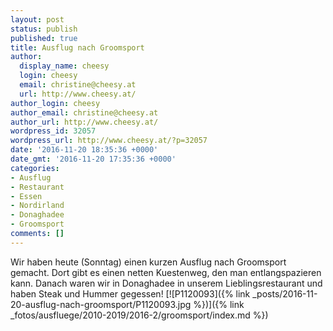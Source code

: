 ```yaml
---
layout: post
status: publish
published: true
title: Ausflug nach Groomsport
author:
  display_name: cheesy
  login: cheesy
  email: christine@cheesy.at
  url: http://www.cheesy.at/
author_login: cheesy
author_email: christine@cheesy.at
author_url: http://www.cheesy.at/
wordpress_id: 32057
wordpress_url: http://www.cheesy.at/?p=32057
date: '2016-11-20 18:35:36 +0000'
date_gmt: '2016-11-20 17:35:36 +0000'
categories:
- Ausflug
- Restaurant
- Essen
- Nordirland
- Donaghadee
- Groomsport
comments: []
---
```

Wir haben heute (Sonntag) einen kurzen Ausflug nach Groomsport gemacht. Dort gibt es einen netten Kuestenweg, den man entlangspazieren kann. Danach waren wir in Donaghadee in unserem Lieblingsrestaurant und haben Steak und Hummer gegessen!
[![P1120093]({% link _posts/2016-11-20-ausflug-nach-groomsport/P1120093.jpg %})]({% link _fotos/ausfluege/2010-2019/2016-2/groomsport/index.md %})
